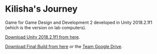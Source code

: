 # Kilisha's Journey
Game for Game Design and Development 2 developed in Unity 2018.2.1f1 (which is the version on lab computers).

[Download Unity 2018.2.1f1 from here](https://unity3d.com/get-unity/download?thank-you=update&download_nid=57845&os=Win).

[Download Final Build from here](https://my.mixtape.moe/hzjsey.zip) or the [Team Google Drive](https://drive.google.com/drive/u/1/folders/0AHP2shsvhMYoUk9PVA).
